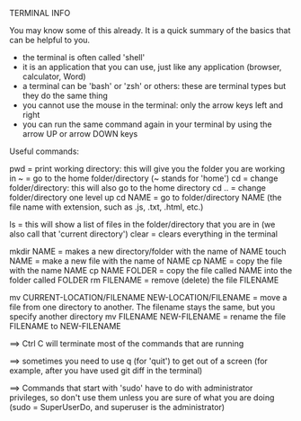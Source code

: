 TERMINAL INFO

You may know some of this already. It is a quick summary of the basics that can be helpful to you.

- the terminal is often called 'shell'
- it is an application that you can use, just like any application (browser, calculator, Word)
- a terminal can be 'bash' or 'zsh' or others: these are terminal types but they do the same thing
- you cannot use the mouse in the terminal: only the arrow keys left and right
- you can run the same command again in your terminal by using the arrow UP or arrow DOWN keys

Useful commands:

pwd     =   print working directory: this will give you the folder you are working in
~       =   go to the home folder/directory (~ stands for 'home')
cd      =   change folder/directory: this will also go to the home directory
cd ..   =   change folder/directory one level up 
cd NAME =   go to folder/directory NAME (the file name with extension, such as .js, .txt, .html, etc.)

ls      =   this will show a list of files in the folder/directory that you are in (we also call 
            that 'current directory')
clear   =   clears everything in the terminal

mkdir NAME =  makes a new directory/folder with the name of NAME
touch NAME =  make a new file with the name of NAME
cp NAME    =  copy the file with the name NAME
cp NAME FOLDER = copy the file called NAME into the folder called FOLDER
rm FILENAME    = remove (delete) the file FILENAME

mv CURRENT-LOCATION/FILENAME NEW-LOCATION/FILENAME = move a file from one directory to another. The filename 
stays the same, but you specify another directory
mv FILENAME NEW-FILENAME  =  rename the file FILENAME to NEW-FILENAME

==> Ctrl C  will terminate most of the commands that are running

==> sometimes you need to use q (for 'quit') to get out of a screen (for example, after you have
    used git diff in the terminal)

==> Commands that start with 'sudo' have to do with administrator privileges, so don't use them unless
    you are sure of what you are doing (sudo = SuperUserDo, and superuser is the administrator)
